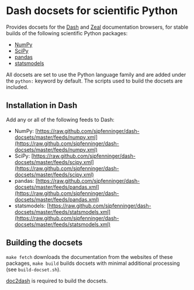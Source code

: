 # Dash docsets for scientific Python

Provides docsets for the [Dash](http://kapeli.com/dash) and [Zeal](http://zealdocs.org/) documentation browsers, for stable builds of the following scientific Python packages:

* [NumPy](http://docs.scipy.org/doc/numpy/)
* [SciPy](http://docs.scipy.org/doc/scipy/reference/)
* [pandas](http://pandas.pydata.org/pandas-docs/stable/)
* [statsmodels](http://statsmodels.sourceforge.net/stable/)

All docsets are set to use the Python language family and are added under the `python:` keyword by default. The scripts used to build the docsets are included.

## Installation in Dash

Add any or all of the following feeds to Dash:

* NumPy: [https://raw.github.com/sjpfenninger/dash-docsets/master/feeds/numpy.xml](https://raw.github.com/sjpfenninger/dash-docsets/master/feeds/numpy.xml)
* SciPy: [https://raw.github.com/sjpfenninger/dash-docsets/master/feeds/scipy.xml](https://raw.github.com/sjpfenninger/dash-docsets/master/feeds/scipy.xml)
* pandas: [https://raw.github.com/sjpfenninger/dash-docsets/master/feeds/pandas.xml](https://raw.github.com/sjpfenninger/dash-docsets/master/feeds/pandas.xml)
* statsmodels: [https://raw.github.com/sjpfenninger/dash-docsets/master/feeds/statsmodels.xml](https://raw.github.com/sjpfenninger/dash-docsets/master/feeds/statsmodels.xml)

## Building the docsets

`make fetch` downloads the documentation from the websites of these packages, `make build` builds docsets with minimal additional processing (see `build-docset.sh`).

[doc2dash](https://github.com/hynek/doc2dash) is required to build the docsets.
